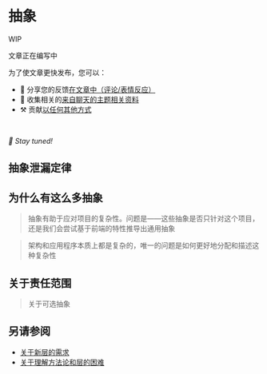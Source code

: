 # 抽象

WIP

文章正在编写中

为了使文章更快发布，您可以：

* 📢 分享您的反馈[在文章中（评论/表情反应）](https://github.com/feature-sliced/documentation/issues/186)
* 💬 收集相关的[来自聊天的主题相关资料](https://t.me/feature_sliced)
* ⚒️ 贡献[以任何其他方式](https://github.com/feature-sliced/documentation/blob/master/CONTRIBUTING.md)

<br />

*🍰 Stay tuned!*

## 抽象泄漏定律[​](#抽象泄漏定律 "标题的直接链接")

## 为什么有这么多抽象[​](#为什么有这么多抽象 "标题的直接链接")

> 抽象有助于应对项目的复杂性。问题是——这些抽象是否只针对这个项目，还是我们会尝试基于前端的特性推导出通用抽象

> 架构和应用程序本质上都是复杂的，唯一的问题是如何更好地分配和描述这种复杂性

## 关于责任范围[​](#关于责任范围 "标题的直接链接")

> 关于可选抽象

## 另请参阅[​](#另请参阅 "标题的直接链接")

* [关于新层的需求](https://t.me/feature_sliced/2801)
* [关于理解方法论和层的困难](https://t.me/feature_sliced/2619)
